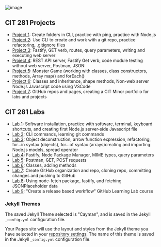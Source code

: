 ![image](https://user-images.githubusercontent.com/67397853/171092608-0c3ba478-c2ce-4ddd-be91-567478708a39.png)


## CIT 281 Projects
- [Project 1](https://cit-daniellemendoza.github.io/cit281-p1/): Create folders in CLI, practice with ping, practice with Node.js
- [Project 2](https://cit-daniellemendoza.github.io/cit281-p2/): Use CLI to create and work with a git repo, practice refactoring, .gitignore files
- [Project 3](https://cit-daniellemendoza.github.io/cit281-p3/): Fastify, GET verb, routes, query parameters, writing and executing web server
- [Project 4](https://cit-daniellemendoza.github.io/cit281-p4/): REST API server, Fastify Get verb, code module testing without web server, Postman, JSON
- [Project 5](https://cit-daniellemendoza.github.io/cit281-p5/): Monster Game (working with classes, class constructors, methods, Array map() and forEach()
- [Project 6](https://cit-daniellemendoza.github.io/cit281-p6/): Classes and inheritence, shape methods, Non-web server Node.js Javascript code using VSCode
- [Project 7](https://cit-daniellemendoza.github.io/cit281-p7/): GitHub repos and pages, creating a CIT Minor portfolio for labs and projects

## CIT 281 Labs
- [Lab 1](https://cit-daniellemendoza.github.io/cit281-lab1/): Software installation, practice with software, terminal, keyboard shortcuts, and creating first Node.js server-side Javascript file
- [Lab 2](https://cit-daniellemendoza.github.io/cit281-lab2/): CLI commands, learning git commands
- [Lab 3](https://cit-daniellemendoza.github.io/cit281-lab3/): Object deconstruction, arrow function expression, refactoring, for...in syntax (objects), for...of syntax (arrays)creating and importing Node.js models, spread operator
- [Lab 4](https://cit-daniellemendoza.github.io/cit281-lab4/): Fastify, Node Package Manager, MIME types, query parameters
- [Lab 5](https://cit-daniellemendoza.github.io/cit281-lab5/): Postman, GET, POST requests
- [Lab 6](https://cit-daniellemendoza.github.io/cit281-lab6/): Classes, adding methods
- [Lab 7](https://cit-daniellemendoza.github.io/cit281-lab7/): Create GitHub organization and repo, cloning repo, committing changes and pushing to GitHub
- [Lab 8](https://cit-daniellemendoza.github.io/cit281-lab8/): Using node-fetch package, fastify, and fetching JSONPlaceholder data
- [Lab 9](https://cit-daniellemendoza.github.io/cit281-lab9/): "Create a release based workflow" GitHub Learning Lab course


### Jekyll Themes
The saved Jekyll Theme selected is "Cayman", and is saved in the Jekyll `_config.yml` configuration file. 

Your Pages site will use the layout and styles from the Jekyll theme you have selected in your [repository settings](https://github.com/CIT-daniellemendoza/daniellemendoza.github.io/settings/pages). The name of this theme is saved in the Jekyll `_config.yml` configuration file.

